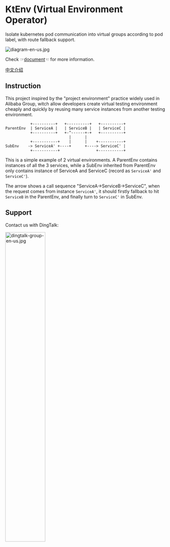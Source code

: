 KtEnv (Virtual Environment Operator)
===========

Isolate kubernetes pod communication into virtual groups according to pod label, with route fallback support.

![diagram-en-us.jpg](https://img.alicdn.com/imgextra/i1/O1CN01NNA5Cm1XV4NwiFqJ2_!!6000000002928-0-tps-2160-884.jpg)

Check ☞[document](https://alibaba.github.io/virtual-environment/#/en-us/)☜ for more information.

[中文介绍](./README.md)

## Instruction

This project inspired by the "project environment" practice widely used in Alibaba Group,
witch allow developers create virtual testing environment cheaply and quickly by reusing many service instances from
another testing environment.

```
           +----------+   +----------+   +----------+
ParentEnv  | ServiceA |   | ServiceB |   | ServiceC |
           +----------+   +-^------+-+   +----------+
                            |      |
           +-----------+    |      |    +-----------+
SubEnv    -> ServiceA' +----+      +----> ServiceC' |
           +-----------+                +-----------+
```

This is a simple example of 2 virtual environments. A ParentEnv contains instances of all the 3 services,
while a SubEnv inherited from ParentEnv only contains instance of ServiceA and ServiceC (record as `ServiceA'` and `ServiceC'`).

The arrow shows a call sequence "ServiceA->ServiceB->ServiceC", when the request comes from instance `ServiceA'`,
it should firstly fallback to hit `ServiceB` in the ParentEnv, and finally turn to `ServiceC'` in SubEnv.

## Support

Contact us with DingTalk:

<img src="https://img.alicdn.com/imgextra/i4/O1CN01sTW3D61NzAFgUCNqz_!!6000000001640-0-tps-573-657.jpg" alt="dingtalk-group-en-us.jpg" width="50%"></img>
